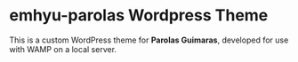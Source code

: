 # emhyu-parolas Wordpress Theme

This is a custom WordPress theme for **Parolas Guimaras**, developed for use with WAMP on a local server.



